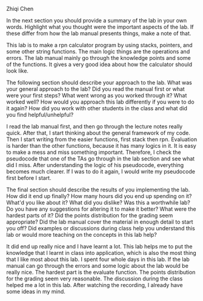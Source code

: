 Zhiqi Chen

In the next section you should provide a summary of the lab in your own words. Highlight what you thought were the important aspects of the lab. If these differ from how the lab manual presents things, make a note of that.

This lab is to make a rpn calculator program by using stacks, pointers, and some other string functions. The main logic things are the operations and errors. The lab manual mainly go through the knowledge points and some of the functions. It gives a very good idea about how the calculator should look like.


The following section should describe your approach to the lab. What was your general approach to the lab? Did you read the manual first or what were your first steps? What went wrong as you worked through it? What worked well? How would you approach this lab differently if you were to do it again? How did you work with other students in the class and what did you find helpful/unhelpful?

I read the lab manual first, and then go through the lecture notes really quick. After that, I start thinking about the general framework of my code. Then I start writing from the easier functions, first stack then rpn. Evaluation is harder than the other functions, because it has many logics in it. It is easy to make a mess and miss something important. Therefore, I check the pseudocode that one of the TAs go through in the lab section and see what did I miss. After understanding the logic of his pseudocode, everything becomes much clearer. If I was to do it again, I would write my pseudocode first before I start.
 

The final section should describe the results of you implementing the lab. How did it end up finally? How many hours did you end up spending on it? What'd you like about it? What did you dislike? Was this a worthwhile lab? Do you have any suggestions for altering it to make it better? What were the hardest parts of it? Did the points distribution for the grading seem appropriate? Did the lab manual cover the material in enough detail to start you off? Did examples or discussions during class help you understand this lab or would more teaching on the concepts in this lab help?

It did end up really nice and I have learnt a lot. This lab helps me to put the knowledge that I learnt in class into application, which is also the most thing that I like most about this lab. I spent four whole days in this lab. If the lab manual can go through the errors and some logic about the lab would be really nice. The hardest part is the evaluate function. The points distribution for the grading seem very reasonable. The discussion during the class helped me a lot in this lab. After watching the recording, I already have some ideas in my mind.
